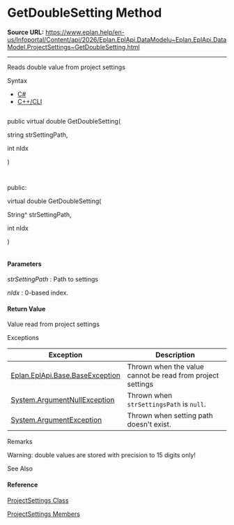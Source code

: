 # GetDoubleSetting Method

**Source URL:** https://www.eplan.help/en-us/Infoportal/Content/api/2026/Eplan.EplApi.DataModelu~Eplan.EplApi.DataModel.ProjectSettings~GetDoubleSetting.html

---

Reads double value from project settings

Syntax

- [C#](#i-syntax-CS)
- [C++/CLI](#i-syntax-CPP2005)

```
```
public virtual double GetDoubleSetting( 
   string strSettingPath,
   int nIdx
)
```
```

```
```
public:
virtual double GetDoubleSetting( 
   String^ strSettingPath,
   int nIdx
)
```
```

#### Parameters

*strSettingPath*
:   Path to settings

*nIdx*
:   0\-based index.

#### Return Value

Value read from project settings

Exceptions

| Exception | Description |
| --- | --- |
| [Eplan.EplApi.Base.BaseException](Eplan.EplApi.Baseu~Eplan.EplApi.Base.BaseException.html) | Thrown when the value cannot be read from project settings |
| [System.ArgumentNullException](#) | Thrown when `strSettingsPath` is `null`. |
| [System.ArgumentException](#) | Thrown when setting path doesn't exist. |

Remarks

Warning: double values are stored with precision to 15 digits only!



See Also

#### Reference

[ProjectSettings Class](Eplan.EplApi.DataModelu~Eplan.EplApi.DataModel.ProjectSettings.html)
  
[ProjectSettings Members](Eplan.EplApi.DataModelu~Eplan.EplApi.DataModel.ProjectSettings_members.html)